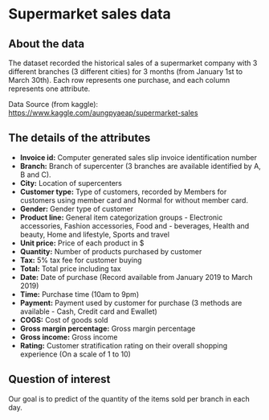 # Supermarket sales data

## About the data
The dataset recorded the historical sales of a supermarket company with 3 different branches (3 different cities) for 3 months (from January 1st to March 30th). Each row represents one purchase, and each column represents one attribute.

Data Source (from kaggle): https://www.kaggle.com/aungpyaeap/supermarket-sales


## The details of the attributes
- **Invoice id:** Computer generated sales slip invoice identification number
- **Branch:** Branch of supercenter (3 branches are available identified by A, B and C).
- **City:** Location of supercenters
- **Customer type:** Type of customers, recorded by Members for customers using member card and Normal for without member card.
- **Gender:** Gender type of customer
- **Product line:** General item categorization groups - Electronic accessories, Fashion accessories, Food and - beverages, Health and beauty, Home and lifestyle, Sports and travel
- **Unit price:** Price of each product in $
- **Quantity:** Number of products purchased by customer
- **Tax:** 5% tax fee for customer buying
- **Total:** Total price including tax
- **Date:** Date of purchase (Record available from January 2019 to March 2019)
- **Time:** Purchase time (10am to 9pm)
- **Payment:** Payment used by customer for purchase (3 methods are available - Cash, Credit card and Ewallet)
- **COGS:** Cost of goods sold
- **Gross margin percentage:** Gross margin percentage
- **Gross income:** Gross income
- **Rating:** Customer stratification rating on their overall shopping experience (On a scale of 1 to 10)

## Question of interest
Our goal is to predict of the quantity of the items sold per branch in each day.
